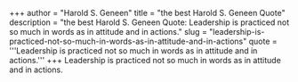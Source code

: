 +++
author = "Harold S. Geneen"
title = "the best Harold S. Geneen Quote"
description = "the best Harold S. Geneen Quote: Leadership is practiced not so much in words as in attitude and in actions."
slug = "leadership-is-practiced-not-so-much-in-words-as-in-attitude-and-in-actions"
quote = '''Leadership is practiced not so much in words as in attitude and in actions.'''
+++
Leadership is practiced not so much in words as in attitude and in actions.
